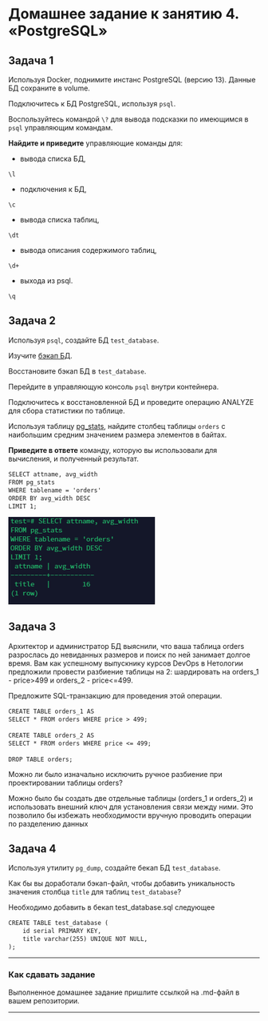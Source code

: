 # Домашнее задание к занятию 4. «PostgreSQL»

## Задача 1

Используя Docker, поднимите инстанс PostgreSQL (версию 13). Данные БД сохраните в volume.

Подключитесь к БД PostgreSQL, используя `psql`.

Воспользуйтесь командой `\?` для вывода подсказки по имеющимся в `psql` управляющим командам.

**Найдите и приведите** управляющие команды для:

- вывода списка БД,

```
\l
```

- подключения к БД,

```
\c
```

- вывода списка таблиц,

```
\dt
```

- вывода описания содержимого таблиц,

```
\d+
```

- выхода из psql.

```
\q
```

## Задача 2

Используя `psql`, создайте БД `test_database`.

Изучите [бэкап БД](https://github.com/netology-code/virt-homeworks/tree/virt-11/06-db-04-postgresql/test_data).

Восстановите бэкап БД в `test_database`.

Перейдите в управляющую консоль `psql` внутри контейнера.

Подключитесь к восстановленной БД и проведите операцию ANALYZE для сбора статистики по таблице.

Используя таблицу [pg_stats](https://postgrespro.ru/docs/postgresql/12/view-pg-stats), найдите столбец таблицы `orders` 
с наибольшим средним значением размера элементов в байтах.

**Приведите в ответе** команду, которую вы использовали для вычисления, и полученный результат.

```
SELECT attname, avg_width
FROM pg_stats
WHERE tablename = 'orders'
ORDER BY avg_width DESC
LIMIT 1;
```
![pgsql](https://github.com/gaming4funNel/db-04-postgresql/blob/main/img/pgsql1.png)

## Задача 3

Архитектор и администратор БД выяснили, что ваша таблица orders разрослась до невиданных размеров и
поиск по ней занимает долгое время. Вам как успешному выпускнику курсов DevOps в Нетологии предложили
провести разбиение таблицы на 2: шардировать на orders_1 - price>499 и orders_2 - price<=499.

Предложите SQL-транзакцию для проведения этой операции.

```
CREATE TABLE orders_1 AS
SELECT * FROM orders WHERE price > 499;

CREATE TABLE orders_2 AS
SELECT * FROM orders WHERE price <= 499;

DROP TABLE orders;
```

Можно ли было изначально исключить ручное разбиение при проектировании таблицы orders?

Можно было бы создать две отдельные таблицы (orders_1 и orders_2) и использовать внешний ключ для установления связи между ними. Это позволило бы избежать необходимости вручную проводить операции по разделению данных

## Задача 4

Используя утилиту `pg_dump`, создайте бекап БД `test_database`.

Как бы вы доработали бэкап-файл, чтобы добавить уникальность значения столбца `title` для таблиц `test_database`?

Необходимо добавить в бекап test_database.sql следующее

```
CREATE TABLE test_database (
    id serial PRIMARY KEY,
    title varchar(255) UNIQUE NOT NULL,
);
```

---

### Как cдавать задание

Выполненное домашнее задание пришлите ссылкой на .md-файл в вашем репозитории.

---